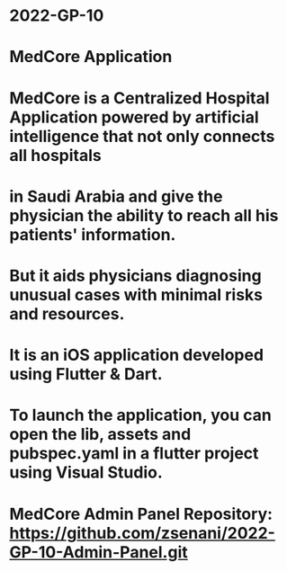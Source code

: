 # 2022-GP-10

# MedCore Application

# MedCore is a Centralized Hospital Application powered by artificial intelligence that not only connects all hospitals
# in Saudi Arabia and give the physician the ability to reach all his patients' information. 
# But it aids physicians diagnosing unusual cases with minimal risks and resources.

# It is an iOS application developed using Flutter & Dart.

# To launch the application, you can open the lib, assets and pubspec.yaml in a flutter project using Visual Studio.

# MedCore Admin Panel Repository: https://github.com/zsenani/2022-GP-10-Admin-Panel.git

